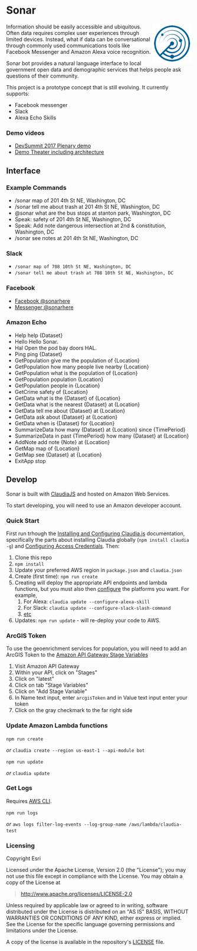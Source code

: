 # Sonar

<img align="right" src="./images/sonar_108.png" alt="sonar logo">Information should be easily accessible and ubiquitous. Often data requires complex user experiences through limited devices. Instead, what if data can be conversational through commonly used communications tools like Facebook Messenger and Amazon Alexa voice recognition.

Sonar bot provides a natural language interface to local government open data and demographic services that helps people ask questions of their community.

This project is a prototype concept that is still evolving. It currently supports:

- Facebook messenger
- Slack
- Alexa Echo Skills

### Demo videos

- [DevSummit 2017 Plenary demo](https://youtu.be/H_cdn2kVB-E?t=4m35s)
- [Demo Theater including architecture](https://youtu.be/1J5y8sJ9aKI)

## Interface

### Example Commands

- /sonar map of 201 4th St NE, Washington, DC
- /sonar tell me about trash at 201 4th St NE, Washington, DC
- @sonar what are the bus stops at stanton park, Washington, DC
- Speak: safety of 201 4th St NE, Washington, DC
- Speak: Add note dangerous intersection at 2nd & constitution, Washington, DC
- /sonar see notes at 201 4th St NE, Washington, DC

### Slack

- `/sonar map of 708 10th St NE, Washington, DC`
- `/sonar tell me about trash at 708 10th St NE, Washington, DC`

### Facebook

- [Facebook @sonarhere](http://fb.me/sonarhere)
- [Messenger @sonarhere](http://m.me/sonarhere)

### Amazon Echo

- Help help {Dataset}
- Hello Hello Sonar.
- Hal Open the pod bay doors HAL.
- Ping ping {Dataset}
- GetPopulation give me the population of {Location}
- GetPopulation how many people live nearby {Location}
- GetPopulation what is the population of {Location}
- GetPopulation population {Location}
- GetPopulation people in {Location}
- GetCrime safety of {Location}
- GetData what is the {Dataset} of {Location}
- GetData what is the nearest {Dataset} at {Location}
- GetData tell me about {Dataset} at {Location}
- GetData ask about {Dataset} at {Location}
- GetData when is {Dataset} for {Location}
- SummarizeData how many {Dataset} at {Location} since {TimePeriod}
- SummarizeData in past {TimePeriod} how many {Dataset} at {Location}
- AddNote add note {Note} at {Location}
- GetMap map of {Location}
- GetMap see {Dataset} at {Location}
- ExitApp stop

## Develop

Sonar is built with [ClaudiaJS](https://claudiajs.com/) and hosted on Amazon Web Services.

To start developing, you will need to use an Amazon developer account.

### Quick Start

First run trhough the [Installing and Configuring Claudia.js](https://claudiajs.com/tutorials/installing.html) documentation, specifically the parts about installing Claudia globally (`npm install claudia -g`) and [Configuring Access Credentials](https://claudiajs.com/tutorials/installing.html#configuring-access-credentials). Then:

1. Clone this repo
1. `npm install`
1. Update your preferred AWS region in `package.json` and `claudia.json`
1. Create (first time): `npm run create`
1. Creating will deploy the appropriate API endpoints and lambda functions, but you must also then [configure](https://claudiajs.com/tutorials/hello-world-chatbot.html#connecting-with-facebook-messenger) the platforms you want. For example, 
    1. For Alexa: `claudia update --configure-alexa-skill`
    1. For Slack: `claudia update --configure-slack-slash-command`
    1. [etc](https://claudiajs.com/tutorials/hello-world-chatbot.html#connecting-with-facebook-messenger)
1. Updates: `npm run update` - will re-deploy your code to AWS.

### ArcGIS Token

To use the geoenrichment services for population, you will need to add an ArcGIS Token to the [Amazon API Gateway Stage Variables](http://docs.aws.amazon.com/apigateway/latest/developerguide/how-to-set-stage-variables-aws-console.html)

1. Visit Amazon API Gateway
1. Within your API, click on "Stages"
1. Click on "latest"
1. Click on tab "Stage Variables"
1. Click on "Add Stage Variable"
1. In Name text input, enter `arcgisToken` and in Value text input enter your token
1. Click on the gray checkmark to the far right side



### Update Amazon Lambda functions

`npm run create`

_or_ `claudia create --region us-east-1 --api-module bot`

`npm run update`

_or_ `claudia update`

### Get Logs


Requires [AWS CLI](http://docs.aws.amazon.com/cli/latest/userguide/installing.html).

`npm run logs`

_or_ `aws logs filter-log-events --log-group-name /aws/lambda/claudia-test`

### Licensing

Copyright Esri

Licensed under the Apache License, Version 2.0 (the "License");
you may not use this file except in compliance with the License.
You may obtain a copy of the License at

> http://www.apache.org/licenses/LICENSE-2.0

Unless required by applicable law or agreed to in writing, software
distributed under the License is distributed on an "AS IS" BASIS,
WITHOUT WARRANTIES OR CONDITIONS OF ANY KIND, either express or implied.
See the License for the specific language governing permissions and
limitations under the License.

A copy of the license is available in the repository's [LICENSE](./LICENSE) file.
